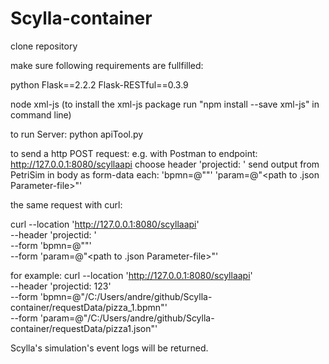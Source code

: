 # Scylla-container

clone repository

make sure following requirements are fullfilled:

  python
  Flask==2.2.2
  Flask-RESTful==0.3.9

  node
  xml-js (to install the xml-js package run "npm install --save xml-js" in command line)

to run Server:
  python apiTool.py

to send a http POST request:
  e.g. with Postman to endpoint: http://127.0.0.1:8080/scyllaapi
  choose header 'projectid: <enter Project ID here>'
  send output from PetriSim in body as form-data each:
    'bpmn=@"<path to BPMN file>"'
    'param=@"<path to .json Parameter-file>"'

the same request with curl:

curl --location 'http://127.0.0.1:8080/scyllaapi' \
--header 'projectid: <enter Project ID here>' \
--form 'bpmn=@"<path to BPMN file>"' \
--form 'param=@"<path to .json Parameter-file>"'

for example:
curl --location 'http://127.0.0.1:8080/scyllaapi' \
--header 'projectid: 123' \
--form 'bpmn=@"/C:/Users/andre/github/Scylla-container/requestData/pizza_1.bpmn"' \
--form 'param=@"/C:/Users/andre/github/Scylla-container/requestData/pizza1.json"'

Scylla's simulation's event logs will be returned.
